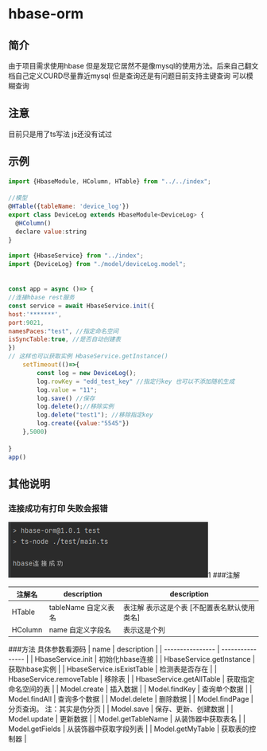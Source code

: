 # hbase-orm

## 简介
由于项目需求使用hbase 但是发现它居然不是像mysql的使用方法。后来自己翻文档自己定义CURD尽量靠近mysql 但是查询还是有问题目前支持主键查询 可以模糊查询

## 注意
目前只是用了ts写法 js还没有试过

## 示例

```javascript
import {HbaseModule, HColumn, HTable} from "../../index";

//模型
@HTable({tableName: 'device_log'})
export class DeviceLog extends HbaseModule<DeviceLog> {
  @HColumn()
  declare value:string
}

```
```javascript
import {HbaseService} from "../index";
import {DeviceLog} from "./model/deviceLog.model";


const app = async ()=> {
//连接hbase rest服务
const service = await HbaseService.init({
host:'*******',
port:9021,
namesPaces:"test", //指定命名空间
isSyncTable:true, //是否自动创建表
})
// 这样也可以获取实例 HbaseService.getInstance()
    setTimeout(()=>{
        const log = new DeviceLog();
        log.rowKey = "edd_test_key" //指定行key 也可以不添加随机生成
        log.value = "11";
        log.save() //保存
        log.delete();//移除实例
        log.delete("test1"); //移除指定key
        log.create({value:"5545"})
    },5000)

}
app()
```

## 其他说明
### 连接成功有打印 失败会报错
![](.\img\e46.png)1
###注解

  | 注解名            | description      | description      |
  | ---------------- | ---------------- | ---------------- |
  | HTable           | tableName 自定义表名 | 表注解 表示这是个表 [不配置表名默认使用类名]         |
  | HColumn          | name 自定义字段名 | 表示这是个列           |

###方法 具体参数看源码
| name             | description      |
| ---------------- | ---------------- |
| HbaseService.init           | 初始化hbase连接         |
| HbaseService.getInstance           | 获取hbase实例           |
| HbaseService.isExistTable           | 检测表是否存在           |
| HbaseService.removeTable           | 移除表           |
| HbaseService.getAllTable           | 获取指定命名空间的表           |
| Model.create           | 插入数据           |
| Model.findKey           | 查询单个数据           |
| Model.findAll           | 查询多个数据           |
| Model.delete           | 删除数据           |
| Model.findPage           | 分页查询。 注：其实是伪分页           |
| Model.save           | 保存、更新、创建数据           |
| Model.update           | 更新数据           |
| Model.getTableName           | 从装饰器中获取表名           |
| Model.getFields           | 从装饰器中获取字段列表           |
| Model.getMyTable           | 获取表的控制器           |


